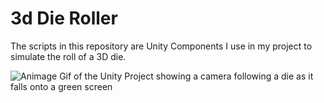 # 3d Die Roller

The scripts in this repository are Unity Components I use in my project to simulate the roll of a 3D die.

![Animage Gif of the Unity Project showing a camera following a die as it falls onto a green screen](https://github.com/erickveil/3D-Die-Roller/blob/master/UnityDieRoll.gif?raw=true)


